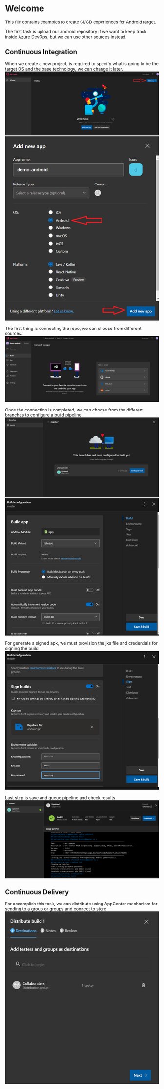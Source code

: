 # Welcome
This file contains examples to create CI/CD experiences for Android target.

The first task is upload our android repository if we want to keep track inside Azure DevOps, but we can use other sources instead.

## Continuous Integration
When we create a new project, is required to specify what is going to be the target OS and the base technology, we can change it later.
!["Project Setup"](img/00.png "Project Setup")
!["Project Configuration"](img/a_01.png "Project Configuration")


The first thing is connecting the repo, we can choose from different sources.
!["Repo Connection"](img/a_02.png "Repo Connection")

Once the connection is completed, we can choose from the different branches to configure a build pipeline.
!["Branch Selection"](img/a_03.png "Branch Selection")
!["Build Configuration"](img/a_04.png "Build Configuration")

For generate a signed apk, we must provision the jks file and credentials for signing the build
!["Signing Configuration"](img/a_05.png "Signing Configuration")


Last step is save and queue pipeline and check results
!["Save Pipeline"](img/a_06.png "Save Pipeline")

## Continuous Delivery
For accomplish this task, we can distribute using AppCenter mechanism for sending to a group or groups and connect to store
!["Results"](img/a_07.png "Results")